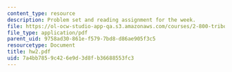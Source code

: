 ```yaml
---
content_type: resource
description: Problem set and reading assignment for the week.
file: https://ol-ocw-studio-app-qa.s3.amazonaws.com/courses/2-800-tribology-fall-2004/7a4bb7859c426e9d3d8fb36688553fc3_hw2.pdf
file_type: application/pdf
parent_uid: 9758ad30-861e-f579-7bd8-d86ae905f3c5
resourcetype: Document
title: hw2.pdf
uid: 7a4bb785-9c42-6e9d-3d8f-b36688553fc3
---
```

